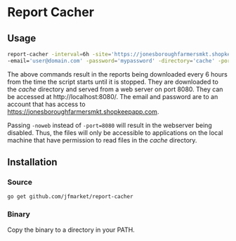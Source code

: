 # Report Cacher

## Usage
```sh
report-cacher -interval=6h -site='https://jonesboroughfarmersmkt.shopkeepapp.com' \
-email='user@domain.com' -password='mypassword' -directory='cache' -port=8080
```

The above commands result in the reports being downloaded every 6 hours from the time the script starts until it is stopped. They are downloaded to the _cache_ directory and served from a web server on port 8080. They can be accessed at http://localhost:8080/. The email and password are to an account that has access to https://jonesboroughfarmersmkt.shopkeepapp.com.

Passing `-noweb` instead of `-port=8080` will result in the webserver being disabled. Thus, the files will only be accessible to applications on the local machine that have permission to read files in the _cache_ directory.

## Installation
### Source
`go get github.com/jfmarket/report-cacher`

### Binary
Copy the binary to a directory in your PATH.